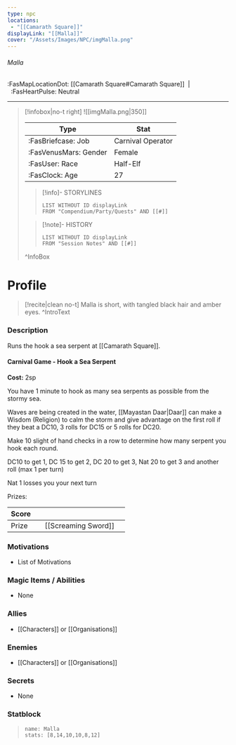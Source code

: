 ```yaml
---
type: npc
locations:
 - "[[Camarath Square]]"
displayLink: "[[Malla]]"
cover: "/Assets/Images/NPC/imgMalla.png"
---
```

###### Malla
<span class="sub2">:FasMapLocationDot: [[Camarath Square#Camarath Square]]&nbsp;&nbsp;|&nbsp;&nbsp;:FasHeartPulse: Neutral </span>
___

> [!infobox|no-t right]
> ![[imgMalla.png|350]]
>
> | Type | Stat |
> | ---- | ---- |
> | :FasBriefcase: Job |  Carnival Operator |
> | :FasVenusMars: Gender | Female |
> | :FasUser: Race | Half-Elf |
> | :FasClock: Age | 27 |
>
>> [!info]- STORYLINES
>>```dataview
>>LIST WITHOUT ID displayLink
>>FROM "Compendium/Party/Quests" AND [[#]]
>
>>[!note]- HISTORY
>>```dataview
>>LIST WITHOUT ID displayLink
>>FROM "Session Notes" AND [[#]]
>
>^InfoBox

# Profile

> [!recite|clean no-t]
>	Malla is short, with tangled black hair and amber eyes.
>^IntroText

### Description
Runs the hook a sea serpent at [[Camarath Square]].

#### Carnival Game - Hook a Sea Serpent

**Cost:** 2sp

You have 1 minute to hook as many sea serpents as possible from the stormy sea. 

Waves are being created in the water, [[Mayastan Daar|Daar]] can make a Wisdom (Religion) to calm the storm and give advantage on the first roll if they beat a 
DC10, 3 rolls for DC15 or 5 rolls for DC20.

Make 10 slight of hand checks in a row to determine how many serpent you hook each round.

DC10 to get 1, DC 15 to get 2, DC 20 to get 3, Nat 20 to get 3 and another roll (max 1 per turn)

Nat 1 losses you your next turn

Prizes:

| Score |  |  |  |
|---|---|---|---|
| Prize |  | [[Screaming Sword]] |  |

### Motivations
- List of Motivations

### Magic Items / Abilities
- None

### Allies
- [[Characters]] or [[Organisations]]

### Enemies
- [[Characters]] or [[Organisations]]

### Secrets
- None

### Statblock
> ```statblock
> name: Malla
> stats: [8,14,10,10,8,12]